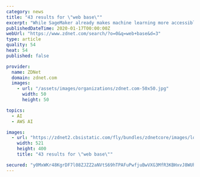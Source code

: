 ```yaml
---
category: news
title: "43 results for \"web base\""
excerpt: "While SageMaker already makes machine learning more accessible, AWS Chief Andy Jassy said SageMaker Studio is a \"giant leap forward.\" At AWS re:Invent, AWS CEO Andy Jassy announced new cloud ..."
publishedDateTime: 2020-01-17T00:00:00Z
webUrl: "https://www.zdnet.com/search/?o=0&q=web+base&d=3"
type: article
quality: 54
heat: 54
published: false

provider:
  name: ZDNet
  domain: zdnet.com
  images:
    - url: "/assets/images/organizations/zdnet.com-50x50.jpg"
      width: 50
      height: 50

topics:
  - AI
  - AWS AI

images:
  - url: "https://zdnet2.cbsistatic.com/fly/bundles/zdnetcore/images/logos/zdnet-logo-large.png"
    width: 521
    height: 400
    title: "43 results for \"web base\""

secured: "y0MxWKr48KgrDF7l08ZJZZ2aNVtS69hTPAFuPwfjuBwVXG3MfR3KBHxvJ8WUhxtQWnyryFTy1JwynMb4tx5ZsjIxYIzzn5vNnH5W4fvSGu6QdEcvj98NTKz4qIt6Fg9oFWGMGlDanzJQy49PvT5gLVRZuFoNVHA6K7VeFSHV4n1T+0yTumUIwdAJtsIZbyAq93QhPpF589C9ccv2oitkhf8KcXRbkFajG+eH2rrJx/6F/nc1s5+32I3C5bpk+cU1TuuZiNCw8CGQsI14c+zk1PB67aE4QwIUfM5v8yiEgBGJE5VJex4AdTGFvLFRuK2t;ovY08KyFDp8ubqjx0LNuSA=="
---
```


